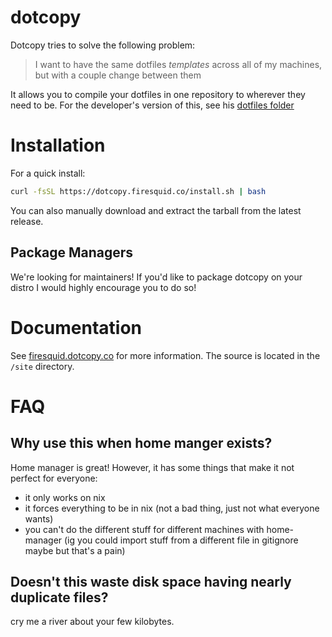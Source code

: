 # dotcopy

Dotcopy tries to solve the following problem:

> I want to have the same dotfiles _templates_ across all of my machines, but with a couple change between them

It allows you to compile your dotfiles in one repository to wherever they need to be. For the developer's version of this, see his [dotfiles folder](https://github.com/FireSquid6/nixos-config/tree/main/dotfiles)

# Installation

For a quick install:

```bash
curl -fsSL https://dotcopy.firesquid.co/install.sh | bash
```

You can also manually download and extract the tarball from the latest release.

## Package Managers

We're looking for maintainers! If you'd like to package dotcopy on your distro I would highly encourage you to do so!

# Documentation

See [firesquid.dotcopy.co](https://firesquid.dotcopy.co) for more information. The source is located in the `/site` directory.

# FAQ

## Why use this when home manger exists?

Home manager is great! However, it has some things that make it not perfect for everyone:

- it only works on nix
- it forces everything to be in nix (not a bad thing, just not what everyone wants)
- you can't do the different stuff for different machines with home-manager (ig you could import stuff from a different file in gitignore maybe but that's a pain)

## Doesn't this waste disk space having nearly duplicate files?

cry me a river about your few kilobytes.
